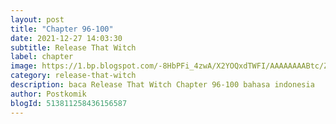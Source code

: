 ```yaml
---
layout: post 
title: "Chapter 96-100"
date: 2021-12-27 14:03:30
subtitle: Release That Witch
label: chapter
image: https://1.bp.blogspot.com/-8HbPFi_4zwA/X2YOQxdTWFI/AAAAAAAABtc/ZjC0JIX7L0U2HaOAmowwAI8VFU6UIeuVwCLcBGAsYHQ/s72-c/rtw-794747-eGILJ7Is.jpg
category: release-that-witch
description: baca Release That Witch Chapter 96-100 bahasa indonesia 
author: Postkomik
blogId: 513811258436156587
---
```

